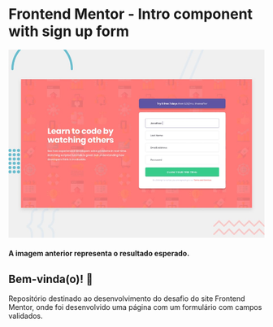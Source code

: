 # Frontend Mentor - Intro component with sign up form

![Design preview for the Intro component with sign up form coding challenge](./design/desktop-preview.jpg)

#### A imagem anterior representa o resultado esperado.

## Bem-vinda(o)! 👋
Repositório destinado ao desenvolvimento do desafio do site Frontend Mentor, onde foi desenvolvido uma página com um formulário com campos validados.
